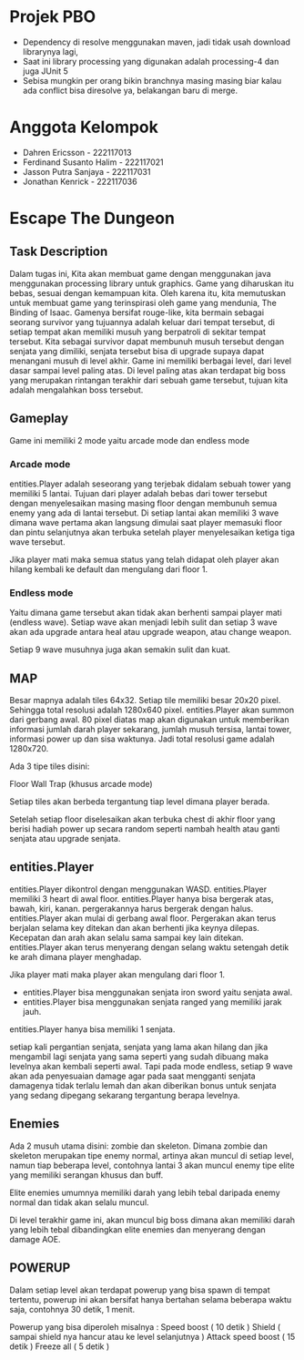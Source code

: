 # Projek PBO

* Dependency di resolve menggunakan maven, jadi tidak usah download librarynya lagi,
* Saat ini library processing yang digunakan adalah processing-4 dan juga JUnit 5
* Sebisa mungkin per orang bikin branchnya masing masing biar kalau ada conflict bisa diresolve ya, belakangan baru di merge.


# Anggota Kelompok

* Dahren Ericsson - 222117013
* Ferdinand Susanto Halim - 222117021
* Jasson Putra Sanjaya - 222117031
* Jonathan Kenrick - 222117036

# Escape The Dungeon


## Task Description

Dalam tugas ini, Kita akan membuat game dengan menggunakan java menggunakan processing library untuk graphics. Game yang diharuskan itu bebas, sesuai dengan kemampuan kita. Oleh karena itu, kita memutuskan untuk membuat game yang terinspirasi oleh game yang mendunia, The Binding of Isaac. Gamenya bersifat rouge-like, kita bermain sebagai seorang survivor yang tujuannya adalah keluar dari tempat tersebut, di setiap tempat akan memiliki musuh yang berpatroli di sekitar tempat tersebut. Kita sebagai survivor dapat membunuh musuh tersebut dengan senjata yang dimiliki, senjata tersebut bisa di upgrade supaya dapat menangani musuh di level akhir. Game ini memiliki berbagai level, dari level dasar sampai level paling atas. Di level paling atas akan terdapat big boss yang merupakan rintangan terakhir dari sebuah game tersebut, tujuan kita adalah mengalahkan boss tersebut.


## Gameplay

Game ini memiliki 2 mode yaitu arcade mode dan endless mode

### Arcade mode

entities.Player adalah seseorang yang terjebak didalam sebuah tower yang memiliki 5 lantai. Tujuan dari player adalah bebas dari tower tersebut dengan menyelesaikan masing masing floor dengan membunuh semua enemy yang ada di lantai tersebut. Di setiap lantai akan memiliki 3 wave dimana wave pertama akan langsung dimulai saat player memasuki floor dan pintu selanjutnya akan terbuka setelah player menyelesaikan ketiga tiga wave tersebut.

Jika player mati maka semua status yang telah didapat oleh player akan hilang kembali ke default dan mengulang dari floor 1.

### Endless mode

Yaitu dimana game tersebut akan tidak akan berhenti sampai player mati (endless wave). Setiap wave akan menjadi lebih sulit dan setiap 3 wave akan ada upgrade antara heal atau upgrade weapon, atau change weapon.

Setiap 9 wave musuhnya juga akan semakin sulit dan kuat.

## MAP

Besar mapnya adalah tiles 64x32. Setiap tile memiliki besar 20x20 pixel. Sehingga total resolusi adalah 1280x640 pixel. entities.Player akan summon dari gerbang awal. 80 pixel diatas map akan digunakan untuk memberikan informasi jumlah darah player sekarang, jumlah musuh tersisa, lantai tower, informasi power up dan sisa waktunya. Jadi total resolusi game adalah 1280x720.

Ada 3 tipe tiles disini:

Floor
Wall
Trap (khusus arcade mode)

Setiap tiles akan berbeda tergantung tiap level dimana player berada.

Setelah setiap floor diselesaikan akan terbuka chest di akhir floor yang berisi hadiah power up secara random seperti nambah health atau ganti senjata atau upgrade senjata.

## entities.Player

entities.Player dikontrol dengan menggunakan WASD. entities.Player memiliki 3 heart di awal floor. entities.Player hanya bisa bergerak atas, bawah, kiri, kanan. pergerakannya harus bergerak dengan halus. entities.Player akan mulai di gerbang awal floor. Pergerakan akan terus berjalan selama key ditekan dan akan berhenti jika keynya dilepas. Kecepatan dan arah akan selalu sama sampai key lain ditekan. entities.Player akan terus menyerang dengan selang waktu setengah detik ke arah dimana player menghadap.

Jika player mati maka player akan mengulang dari floor 1.

* entities.Player bisa menggunakan senjata iron sword yaitu senjata awal.
* entities.Player bisa menggunakan senjata ranged yang memiliki jarak jauh.

entities.Player hanya bisa memiliki 1 senjata.

setiap kali pergantian senjata, senjata yang lama akan hilang dan jika mengambil lagi senjata yang sama seperti yang sudah dibuang maka levelnya akan kembali seperti awal.
Tapi pada mode endless, setiap 9 wave akan ada penyesuaian damage agar pada saat mengganti senjata damagenya tidak terlalu lemah dan akan diberikan bonus untuk senjata yang sedang dipegang sekarang tergantung berapa levelnya.


## Enemies

Ada 2 musuh utama disini: zombie dan skeleton. Dimana zombie dan skeleton merupakan tipe enemy normal, artinya akan muncul di setiap level, namun tiap beberapa level, contohnya lantai 3 akan  muncul enemy tipe elite yang memiliki serangan khusus dan buff.

Elite enemies umumnya memiliki darah yang lebih tebal daripada enemy normal dan tidak akan selalu muncul.

Di level terakhir game ini, akan muncul big boss dimana akan memiliki darah yang lebih tebal dibandingkan elite enemies dan menyerang dengan damage AOE.

## POWERUP

Dalam setiap level akan terdapat powerup yang bisa spawn di tempat tertentu, powerup ini akan bersifat hanya bertahan selama beberapa waktu saja, contohnya 30 detik, 1 menit.

Powerup yang bisa diperoleh misalnya :
Speed boost ( 10 detik )
Shield ( sampai shield nya hancur  atau ke level selanjutnya )
Attack speed boost ( 15 detik )
Freeze all ( 5 detik )

